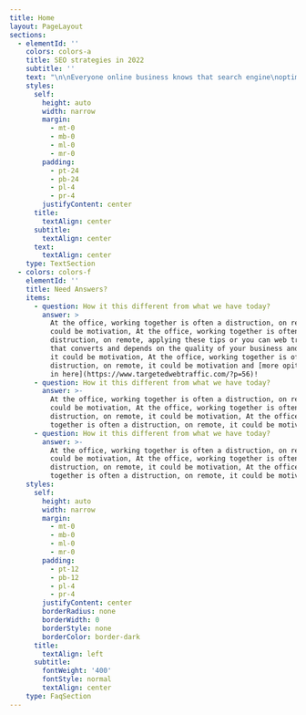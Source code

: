 ```yaml
---
title: Home
layout: PageLayout
sections:
  - elementId: ''
    colors: colors-a
    title: SEO strategies in 2022
    subtitle: ''
    text: "\n\nEveryone online business knows that search engine\noptimization is very effective in their business success.\_SEO techniques are constantly\nchanging, and you need to be in the process of change in order to be able to\nuse the right strategies in content production and business management.\_If you\ncontinue to use old search engine optimization techniques, it's time to use\_your SEO\nstrategies in\_2022.\_Using old\ntechniques not only does not change your progress but may also have negative\neffects.\n\n## The impact of artificial intelligence on SEO\n\nArtificial intelligence has a great impact on how people\ninteract with online content, and you need to know that it has also been a very\nimportant factor in SEO lately.\_Algorithms based on\_artificial intelligence\_can be the\_algorithm\nRankbrain\_noted\nthat one of the important factors in ranking in search engine results in 2022\nwill become.\_Ever\nsince Google introduced this algorithm, most businesses have wondered how this\nalgorithm will affect their SEO strategies.\n\nExperts believe that one of the most important factors\ninfluencing the ranking of a ranking algorithm is\_the [click-through rate\_](https://www.seo25.com/what-are-the-best-traffic-sources-increase-your-sales/)and the amount of time that searchers spend\non a site.\_So, the content you produce should be organized in a way that attracts the\nattention of users.\n\n## The relationship between SEO and artificial intelligence\n\nGenerate long content\n\nRecently, Google has shown that sites that produce long\ncontent with more than 2,000 words receive much more traffic than other sites.\_One\_of the SEO\nstrategies\_that\nyou should pay attention to is focusing on producing long and quality content\nthat can improve your position in Google rankings.\_But you should note that the\ncontent you produce must fascinate readers.\n\n### Impact of headings on SEO\n\nWhen creating content using H2 and H3, it is best to divide\nyour posts into several subheadings.\_Writing long texts, especially on mobile, is\ntedious and scary for users.\_One of the SEO strategies that should be paid\nspecial attention to in 2022 is the use of more headlines.\n\n### Compatibility With Mobile Or Mobile Friendly\n\nOne of the most important factors in Google rankings, which\nit has been emphasizing since 2015, is the compatibility of websites with\nmobile.\_Google\nfirst indexes mobile-optimized sites, and in fact the mobile version is\nconsidered the original version.\_After SEO strategies that should be considered is\nthe mobile friendliness of the site.\_Because it is predicted that by 2025, more than\n75% [Guaranteed Targeted Visitor to site](https://www.targetedwebtraffic.com/) users will access the Internet via mobile phones.\n\nSEO and mobile friendly site\n\nGenerate content in accordance with the principle of\nGoogle EAT\n\nGoogle has always emphasized that the quality of the content\nproduced greatly affects the ranking of sites.\_The question for business\nowners is what does it mean to produce quality content?\_In fact, EAT means expertise,\nauthority and reliability.\_Google uses this principle to determine if a site\nproduces quality content.\_One of the SEO strategies that should be\nconsidered is content production based on the principle of\_Google EAT algorithm.\n\n## Use video in SEO content\n\nOne of the SEO strategies is to use video in the content\nthat is produced.\_In\nrecent years, you have seen successful websites use video to engage more with\ntheir audience.\_SEO\nis constantly changing and in order for you to stay among your competitors you\nneed to use new techniques and constantly update your knowledge.\n\n## Pay attention to quality link building\n\nIf you want to be in the category of successful businesses,\nyou must pay attention to quality links.\_Link building will generate a lot more traffic to\nyour site.\_Google\nbelieves that if other sites trust you, they will trust you too.\_This does not mean that you\ncan improve your site SEO strategies and get a good ranking in Google only by\nlink building, but the content you produce should be useful enough to be used\nas a reference.\n\n## Quality link building\n\nUsing the best SEO strategies will increase your position on\nthe Google results page and allocate [more organic traffic to your site](https://opencollective.com/targeted-organic-traffic).\_Before\ndeciding on your strategies, you need to research your target audience.\_But the\npoints that you should never forget are the speed of loading the site and the\nmobile friendliness of the site.\n"
    styles:
      self:
        height: auto
        width: narrow
        margin:
          - mt-0
          - mb-0
          - ml-0
          - mr-0
        padding:
          - pt-24
          - pb-24
          - pl-4
          - pr-4
        justifyContent: center
      title:
        textAlign: center
      subtitle:
        textAlign: center
      text:
        textAlign: center
    type: TextSection
  - colors: colors-f
    elementId: ''
    title: Need Answers?
    items:
      - question: How it this different from what we have today?
        answer: >
          At the office, working together is often a distruction, on remote, it
          could be motivation, At the office, working together is often a
          distruction, on remote, applying these tips or you can web traffic
          that converts and depends on the quality of your business and website.
          it could be motivation, At the office, working together is often a
          distruction, on remote, it could be motivation and [more opiton to see
          in here](https://www.targetedwebtraffic.com/?p=56)!
      - question: How it this different from what we have today?
        answer: >-
          At the office, working together is often a distruction, on remote, it
          could be motivation, At the office, working together is often a
          distruction, on remote, it could be motivation, At the office, working
          together is often a distruction, on remote, it could be motivation
      - question: How it this different from what we have today?
        answer: >-
          At the office, working together is often a distruction, on remote, it
          could be motivation, At the office, working together is often a
          distruction, on remote, it could be motivation, At the office, working
          together is often a distruction, on remote, it could be motivation
    styles:
      self:
        height: auto
        width: narrow
        margin:
          - mt-0
          - mb-0
          - ml-0
          - mr-0
        padding:
          - pt-12
          - pb-12
          - pl-4
          - pr-4
        justifyContent: center
        borderRadius: none
        borderWidth: 0
        borderStyle: none
        borderColor: border-dark
      title:
        textAlign: left
      subtitle:
        fontWeight: '400'
        fontStyle: normal
        textAlign: center
    type: FaqSection
---
```

